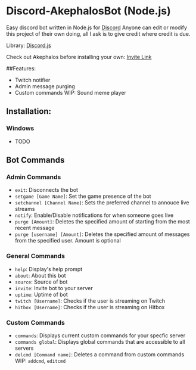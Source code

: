 # Discord-AkephalosBot (Node.js)
Easy discord bot written in Node.js for [Discord](http://www.discord.gg) Anyone can edit or modify this project of their own doing, all I ask is to give credit where credit is due.

Library: [Discord.js](https://discord.js.org)

Check out Akephalos before installing your own: [Invite Link](https://discordapp.com/oauth2/authorize?client_id=158451686627737600&permissions=0&scope=bot)

##Features:
 - Twitch notifier
 - Admin message purging
 - Custom commands
 WIP: Sound meme player

## Installation:

### Windows
  - TODO

## Bot Commands
 ### Admin Commands
  - `exit`: Disconnects the bot
  - `setgame [Game Name]`: Set the game presence of the bot
  - `setchannel [Channel Name]`: Sets the preferred channel to annouce live streams
  - `notify`: Enable/Disable notifications for when someone goes live
  - `purge [Amount]`: Deletes the specified amount of starting from the most recent message
  - `purge [username] [Amount]`: Deletes the specified amount of messages from the specified user. Amount is optional

 ### General Commands
  - `help`: Display's help prompt
  - `about`: About this bot
  - `source`: Source of bot
  - `invite`: Invite bot to your server
  - `uptime`: Uptime of bot
  - `twitch [Username]`: Checks if the user is streaming on Twitch
  - `hitbox [Username]`: Checks if the user is streaming on Hitbox

 ### Custom Commands
  - `commands`: Displays current custom commands for your specfic server
  - `commands global`: Displays global commands that are accessible to all servers
  - `delcmd [Command name]`: Deletes a command from custom commands
  WIP: `addcmd`, `editcmd` 